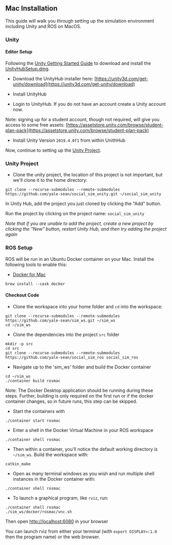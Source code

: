## Mac Installation

This guide will walk you through setting up the simulation environment including Unity and ROS on MacOS.

### Unity

#### Editor Setup

Following the [Unity Getting Started Guide](https://docs.unity3d.com/Manual/GettingStartedInstallingHub.html) to download and install the [UnityHubSetup.dmg](https://public-cdn.cloud.unity3d.com/hub/prod/UnityHubSetup.dmg).

- Download the UnityHub installer here: [https://unity3d.com/get-unity/download](https://unity3d.com/get-unity/download)

- Install UnityHub

- Login to UnityHub. If you do not have an account create a Unity account now.

Note: signing up for a student account, though not required, will give you access to some free assets: [https://assetstore.unity.com/browse/student-plan-pack](https://assetstore.unity.com/browse/student-plan-pack)

- Install Unity Version `2019.4.0f1` from within UnithHub

Now, continue to setting up the [Unity Project](#unity-project).

### Unity Project

- Clone the unity project, the location of this project is not important, but we'll clone it to the home directory:

```
git clone --recurse-submodules --remote-submodules https://github.com/yale-sean/social_sim_unity.git ~/social_sim_unity
```

In Unity Hub, add the project you just cloned by clicking the "Add" button.

Run the project by clicking on the project name: `social_sim_unity`

*Note that if you are unable to add the project, create a new project by clicking the "New" button, restart Unity Hub, and then try adding the project again*

### ROS Setup

ROS will be run in an Ubuntu Docker container on your Mac. Install the following tools to enable this:

- [Docker for Mac](https://docs.docker.com/docker-for-mac/install/)

```
brew install --cask docker
```

#### Checkout Code

- Clone the workspace into your home folder and `cd` into the workspace:

```
git clone --recurse-submodules --remote-submodules https://github.com/yale-sean/sim_ws.git ~/sim_ws
cd ~/sim_ws
```

- Clone the dependencies into the project `src` folder

```
mkdir -p src
cd src
git clone --recurse-submodules --remote-submodules https://github.com/yale-sean/social_sim_ros social_sim_ros
```

- Navigate up to the 'sim_ws' folder and build the Docker container

```
cd ~/sim_ws
./container build rosmac
```

Note: The Docker Desktop application should be running during these steps. Further, building is only required on the first run or if the docker container changes, so in future runs, this step can be skipped.

- Start the containers with

```
./container start rosmac
```

- Enter a shell in the Docker Virtual Machine in your ROS workspace

```
./container shell rosmac
```

- Then within a container, you'll notice the default working directory is `~/sim_ws`. Build the workspace with:

```
catkin_make
```

- Open as many terminal windows as you wish and run multiple shell instances in the Docker container with:

```
./container shell rosmac
```

- To launch a graphical program, like `rviz`, run:

```
./container shell rosmac
./sim_ws/docker/rosmac/vnc.sh
```

Then open [http://localhost:6080](http://localhost:6080) in your browser

You can launch rviz from either your terminal (with `export DISPLAY=:1.0` then the program name) or the web browser.

